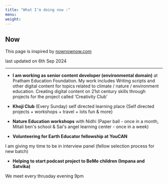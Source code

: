 ```yaml
---
title: "What I’m doing now :"
menu:
weight:	
---
```


## Now

This page is inspired by [nownownow.com](https://nownownow.com/about)

last updated on 6th Sep 2024

------------------------


- **I am working as senior content developer (environmental domain)** at Pratham Education Foundation.
My work includes Writing scripts and other digital content for topics related to climate / nature / environment education. 
Creating digital content on 21st century skills through projects for the project called ‘Creativity Club’

- **Khoji Club** (Every Sunday) self directed learning place {Self directed projects + workshops + travel + lots fun & more}

- **Nature Education workshops** with Nidhi (Paper ball - once in a month, Mitali ben's school & Sai's angel learning center - once in a week)

- **Volunteering for Earth Educator fellowship at YouCAN**

I am giving my time to be in interview panel  (fellow selection process for new batch)

- **Helping to start podcast project to BeMe children (Impana and Satvika)**

We meet every thrusday evening 9pm 

